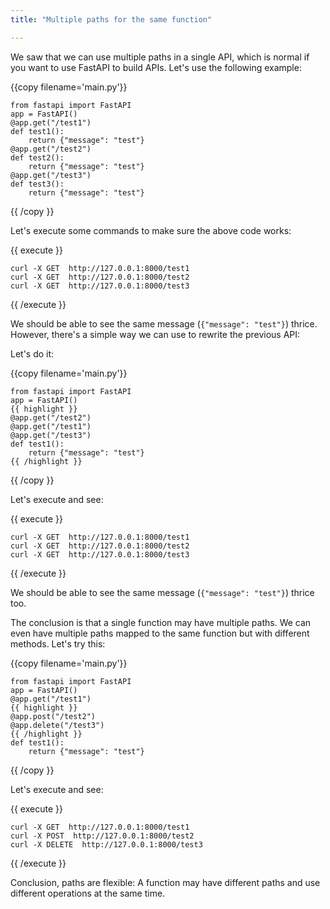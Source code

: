 ```yaml
---
title: "Multiple paths for the same function"

---
```

<!--Multiple paths for the same function-->

We saw that we can use multiple paths in a single API, which is normal if you want to use FastAPI to build APIs. Let's use the following example:

{{copy filename='main.py'}}
```
from fastapi import FastAPI
app = FastAPI()
@app.get("/test1")
def test1():
    return {"message": "test"}
@app.get("/test2")
def test2():
    return {"message": "test"}
@app.get("/test3")
def test3():
    return {"message": "test"}
```
{{ /copy }}

Let's execute some commands to make sure the above code works:

{{ execute }}
```
curl -X GET  http://127.0.0.1:8000/test1
curl -X GET  http://127.0.0.1:8000/test2
curl -X GET  http://127.0.0.1:8000/test3
```
{{ /execute }}

We should be able to see the same message (`{"message": "test"}`) thrice. However, there's a simple way we can use to rewrite the previous API:

Let's do it:

{{copy filename='main.py'}}
```
from fastapi import FastAPI
app = FastAPI()
{{ highlight }}
@app.get("/test2")
@app.get("/test1")
@app.get("/test3")
def test1():
    return {"message": "test"}
{{ /highlight }}    
```
{{ /copy }}

Let's execute and see:

{{ execute }}
```
curl -X GET  http://127.0.0.1:8000/test1
curl -X GET  http://127.0.0.1:8000/test2
curl -X GET  http://127.0.0.1:8000/test3
```
{{ /execute }}

We should be able to see the same message (`{"message": "test"}`) thrice too.

The conclusion is that a single function may have multiple paths. We can even have multiple paths mapped to the same function but with different methods. Let's try this:

{{copy filename='main.py'}}
```
from fastapi import FastAPI
app = FastAPI()
@app.get("/test1")
{{ highlight }}
@app.post("/test2")
@app.delete("/test3")
{{ /highlight }}
def test1():
    return {"message": "test"} 
```
{{ /copy }}

Let's execute and see:

{{ execute }}
```
curl -X GET  http://127.0.0.1:8000/test1
curl -X POST  http://127.0.0.1:8000/test2
curl -X DELETE  http://127.0.0.1:8000/test3
```
{{ /execute }}

Conclusion, paths are flexible: A function may have different paths and use different operations at the same time.